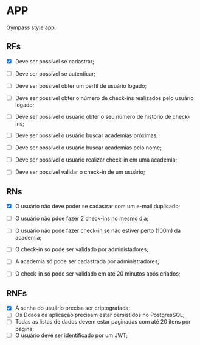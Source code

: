 # APP

Gympass style app.

## RFs

- [x] Deve ser possível se cadastrar;
- [ ] Deve ser possível se autenticar;
- [ ] Deve ser possível obter um perfil de usuário logado;
- [ ] Deve ser possível obter o número de check-ins realizados pelo usuário logado;
- [ ] Deve ser possível o usuário obter o seu número de histório de check-ins;
- [ ] Deve ser possível o usuário buscar academias próximas;
- [ ] Deve ser possível o usuário buscar academias pelo nome;
- [ ] Deve ser possível o usuário realizar check-in em uma academia;
- [ ] Deve ser possível validar o check-in de um usuário;



## RNs

- [x] O usuário não deve poder se cadastrar com um e-mail duplicado;
- [ ] O usuário não pdoe fazer 2 check-ins no mesmo dia;
- [ ] O usuário não pode fazer check-in se não estiver perto (100m) da academia;
- [ ] O check-in só pode ser validado por administadores;
- [ ] A academia só pode ser cadastrada por administradores;
- [ ] O check-in só pode ser validado em até 20 minutos após criados;


## RNFs

- [x] A senha do usuário precisa ser criptografada;
- [ ] Os Ddaos da aplicação precisam estar persistidos no PostgresSQL;
- [ ] Todas as listas de dados devem estar paginadas com até 20 itens por página;
- [ ] O usuário deve ser identificado por um JWT;